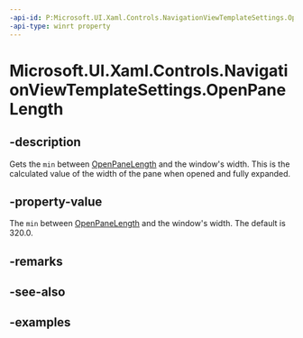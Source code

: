 ```yaml
---
-api-id: P:Microsoft.UI.Xaml.Controls.NavigationViewTemplateSettings.OpenPaneLength
-api-type: winrt property
---
```


# Microsoft.UI.Xaml.Controls.NavigationViewTemplateSettings.OpenPaneLength

<!--
public double OpenPaneLength { get; }
-->


## -description

Gets the `min` between [OpenPaneLength](navigationview_openpanelength.md) and the window's width.
This is the calculated value of the width of the pane when opened and fully expanded.

## -property-value

The `min` between [OpenPaneLength](navigationview_openpanelength.md) and the window's width. The default is 320.0.

## -remarks

## -see-also

## -examples


